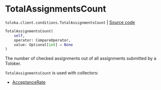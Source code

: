 # TotalAssignmentsCount
`toloka.client.conditions.TotalAssignmentsCount` | [Source code](https://github.com/Toloka/toloka-kit/blob/v1.1.2/src/client/conditions.py#L354)

```python
TotalAssignmentsCount(
    self,
    operator: CompareOperator,
    value: Optional[int] = None
)
```

The number of checked assignments out of all assignments submitted by a Toloker.


`TotalAssignmentsCount` is used with collectors:
- [AcceptanceRate](toloka.client.collectors.AcceptanceRate.md)

